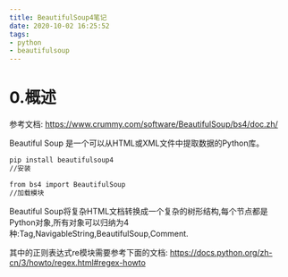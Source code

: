 ```yaml
---
title: BeautifulSoup4笔记
date: 2020-10-02 16:25:52
tags:
- python
- beautifulsoup
---
```


# 0.概述
参考文档:
https://www.crummy.com/software/BeautifulSoup/bs4/doc.zh/

Beautiful Soup 是一个可以从HTML或XML文件中提取数据的Python库。
```bash
pip install beautifulsoup4
//安装

from bs4 import BeautifulSoup
//加载模块
```

Beautiful Soup将复杂HTML文档转换成一个复杂的树形结构,每个节点都是Python对象,所有对象可以归纳为4种:Tag,NavigableString,BeautifulSoup,Comment.

其中的正则表达式re模块需要参考下面的文档:
https://docs.python.org/zh-cn/3/howto/regex.html#regex-howto
